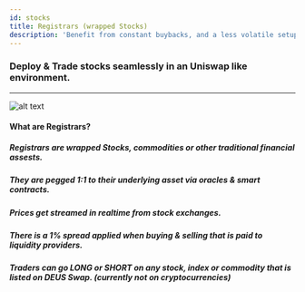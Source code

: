 ```yaml
---
id: stocks
title: Registrars (wrapped Stocks)
description: 'Benefit from constant buybacks, and a less volatile setup'
---
```

### Deploy & Trade stocks seamlessly in an Uniswap like environment.
___



![alt text](https://i.ibb.co/v3bx1vm/wTSLA2.png "Logo Title Text 1")


#### What are Registrars?
##### Registrars are wrapped Stocks, commodities or other traditional financial assests.
##### They are pegged 1:1 to their underlying asset via oracles & smart contracts.
##### Prices get streamed in realtime from stock exchanges.
##### There is a 1% spread applied when buying & selling that is paid to liquidity providers.
##### Traders can go LONG or SHORT on any stock, index or commodity that is listed on DEUS Swap. (currently not on cryptocurrencies)






